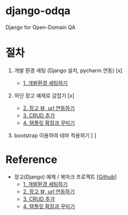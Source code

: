 # django-odqa
Django for Open-Domain QA

# 절차
1. 개발 환경 세팅 (Django 설치, pycharm 연동) [x]
    - [1. 개발환경 세팅하기](https://woolbro.tistory.com/49?category=818996)

2. 하단 장고 예제로 감잡기 [x]
    - [2. 장고 뷰, url 연동하기](https://woolbro.tistory.com/50?category=818996)
    - [3. CRUD 추가](https://woolbro.tistory.com/51?category=818996)
    - [4. 템플릿 확장과 꾸미기](https://woolbro.tistory.com/51?category=818996)

3. bootstrap 이용하여 테마 적용하기 [ ]

# Reference
- 장고(Django) 예제 / 북마크 프로젝트 [[Github](https://github.com/paullee714/BlogCode/tree/master/Django)]
    - [1. 개발환경 세팅하기](https://woolbro.tistory.com/49?category=818996)
    - [2. 장고 뷰, url 연동하기](https://woolbro.tistory.com/50?category=818996)
    - [3. CRUD 추가](https://woolbro.tistory.com/51?category=818996)
    - [4. 템플릿 확장과 꾸미기](https://woolbro.tistory.com/51?category=818996)
